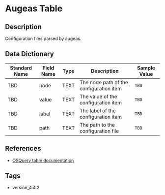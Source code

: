 # Augeas Table

## Description
Configuration files parsed by augeas.

## Data Dictionary
|Standard Name|Field Name|Type|Description|Sample Value|
|---|---|---|---|---|
|TBD|node|TEXT|The node path of the configuration item|`TBD`|
|TBD|value|TEXT|The value of the configuration item|`TBD`|
|TBD|label|TEXT|The label of the configuration item|`TBD`|
|TBD|path|TEXT|The path to the configuration file|`TBD`|

## References
* [OSQuery table documentation](https://osquery.io/schema/current#augeas)

## Tags
* version_4.4.2